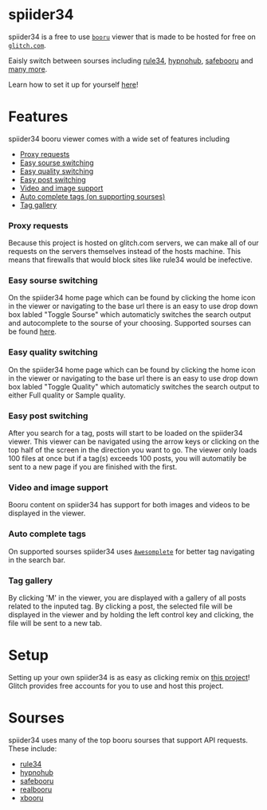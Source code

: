# spiider34

spiider34 is a free to use [`booru`](https://booru.org/top) viewer that is made to be hosted for free on [`glitch.com`](https://glitch.com).

Eaisly switch between sourses including [rule34](https://rule34.xxx), [hypnohub](https://hypnohub.net), [safebooru](https://safebooru.org) and [many more](#sourses).

Learn how to set it up for yourself [here](#setup)!

# Features
spiider34 booru viewer comes with a wide set of features including
 - [Proxy requests](#proxy-requests)
 - [Easy sourse switching](#easy-sourse-switching)
 - [Easy quality switching](#easy-quality-switching)
 - [Easy post switching](#easy-post-switching)
 - [Video and image support](#video-and-image-support)
 - [Auto complete tags (on supporting sourses)](#auto-complete-tags)
 - [Tag gallery](#tag-gallery)
 
 ### Proxy requests
 Because this project is hosted on glitch.com servers, we can make all of our requests on the servers themselves instead of the hosts machine. This means that firewalls that would block sites like rule34 would be inefective.
 
 ### Easy sourse switching
 On the spiider34 home page which can be found by clicking the home icon in the viewer or navigating to the base url there is an easy to use drop down box labled "Toggle Sourse" which automaticly switches the search output and autocomplete to the sourse of your choosing. Supported sourses can be found [here](#sourses).
 
 ### Easy quality switching
 On the spiider34 home page which can be found by clicking the home icon in the viewer or navigating to the base url there is an easy to use drop down box labled "Toggle Quality" which automaticly switches the search output to either Full quality or Sample quality.

 ### Easy post switching
After you search for a tag, posts will start to be loaded on the spiider34 viewer. This viewer can be navigated using the arrow keys or clicking on the top half of the screen in the direction you want to go. The viewer only loads 100 files at once but if a tag(s) exceeds 100 posts, you will automatily be sent to a new page if you are finished with the first.

 ### Video and image support
Booru content on spiider34 has support for both images and videos to be displayed in the viewer.

### Auto complete tags
On supported sourses spiider34 uses [`Awesomplete`](https://github.com/LeaVerou/awesomplete) for better tag navigating in the search bar.

### Tag gallery
By clicking 'M' in the viewer, you are displayed with a gallery of all posts related to the inputed tag. By clicking a post, the selected file will be displayed in the viewer and by holding the left control key and clicking, the file will be sent to a new tab.

# Setup
Setting up your own spiider34 is as easy as clicking remix on [this project](https://glitch.com/~spiider34)! Glitch provides free accounts for you to use and host this project.

# Sourses
spiider34 uses many of the top booru sourses that support API requests. These include:
 - [rule34](https://rule34.xxx)
 - [hypnohub](https://hypnohub.net)
 - [safebooru](https://safebooru.org)
 - [realbooru](https://realbooru.com)
 - [xbooru](https://xbooru.com)